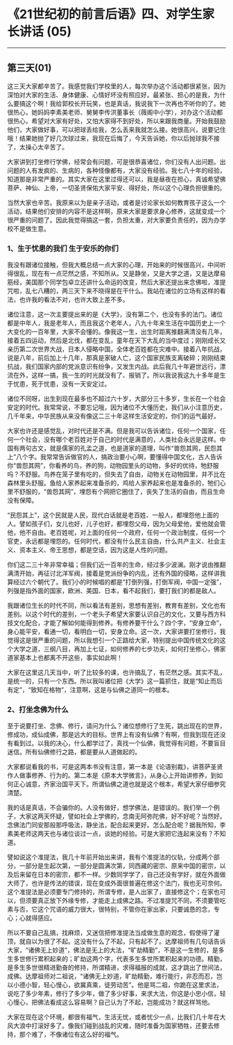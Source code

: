 # 《21世纪初的前言后语》四、对学生家长讲话 (05)

------

## 第三天(01)

这三天大家都辛苦了。我感觉我们学校里的人，每次举办这个活动都很紧张，因为深怕对大家的生活、身体健康、心情好坏没有照应好。最紧张、担心的是我，为什么要搞这个啊！我给郭校长开玩笑，也是真话，我说我下一次再也不听你的了。她很热心，她妈妈李素美老师、舅舅李传洪董事长（薇阁中小学），对办这个活动都很热心，希望对大家有好处，又怕大家得不到好处，所以来跟我商量。开始我鼓励他们，大家做好事，可以把球丢给我，怎么丢来我就怎么接。她很高兴，说要记住哦！结果她抛了好几次球过来，我现在后悔了，今天告诉她，你以后抛球我不接了，太操心太辛苦了。

大家讲到打坐修行学佛，经常会有问题，可是很恭喜诸位，你们没有人出问题。出问题的人有发疯的、生病的，各种怪像都有，大家没有经验。我七八十年的经验，知道那是非常严重的。其实大家在这里过得还可以，我是昼夜在担心，真诚希望佛菩萨、神仙、上帝，一切圣贤保佑大家平安、得好处，所以这个心理负担很重的。

当然大家也辛苦。我原来以为是亲子活动，或者是讨论家长如何教育孩子这么一个活动，结果他们安排的内容不是这样啊，原来大家是要求身心修养，这就变成一个很严重的问题了。因此我觉得搞这一套，负担太重，对大家要负责任的，因为办学校不是做生意。

### 1、生于忧患的我们 生于安乐的你们

我没有跟诸位接触，但我大概总结一点大家的心理，开始来的时候很高兴，中间听得很乱，现在有一点茫然之感，不知所从。又是静坐，又是大学之道，又是达摩易筋经，美国那个同学包卓立还讲什么命运的改变，然后大家还提出来念佛啦，准提咒啦，乱七八糟的，两三天下来不晓得是在干什么。我站在诸位的立场有这样的看法，也许我的看法不对，也许大致上差不多。

诸位注意，这一次主要提出来的是《大学》，没有第二个，也没有多的法门。诸位都是中年人，我是老年人，而且我这个老年人，八九十年来生活在中国历史上一个大变化的一百年里，大家不会懂的。像我这一生，出生时距离推翻满清没有几年，接着五四运动，然后是北伐，都在变乱，童年在天下大乱的当中度过；刚刚成长又亲历第二次世界大战，日本人侵略中国，全体老百姓都在灾难中。接着八年抗战，说是八年，前后加上十几年，那真是家破人亡，这个国家民族支离破碎；刚刚结束抗战，我们国家内部的党派意识有纷争，又发生内战。此后我几十年避世远行，漂流在外，这样一搞，我一生的时光就没有了、报销了。所以我说我这九十多年是生于忧患，死于忧患，没有一天安定过。

诸位不同呀，出生到现在最多也不超过六十岁，大部分三十多岁，生长在一个社会安定的时代。我常常说，不要忘记哦，因为诸位不大懂历史，我们从小注意历史，几千年来，中华民族从来没有像这二三十年这样生活安定的，你们的运气最好。

大家也许还是感觉乱，对时代还是不满。但是我可以告诉诸位，任何一个国家，任何一个社会，没有哪个老百姓对于自己的时代是满意的，人类社会永远是这样。中国有两句古文，就是儒家的孔孟之道，也是道家的道理，叫作“兽怨其网，民怨其上”八个字。我常常告诉做官的人，搞政治要小心啊，要懂得中国文化，古人告诉你“兽怨其网”，你看养的鸟，养的狗，动物园里头的动物，多好的优待，牠舒服吗？不舒服。鸟养在笼子里有吃的，但失去了自由，动物关在动物园里，并不比在森林里头舒服。鱼给人家养起来准备杀的，鸡给人家养起来也是准备杀的，牠们心里不舒服的，“兽怨其网”，埋怨有个网把它圈住了，丧失了生活的自由，而且生命没有保障。

“民怨其上”，这个民就是人民，现代白话就是老百姓、一般人，都埋怨他上面的人。譬如孩子们，女儿也好，儿子也好，都埋怨父母，因为父母爱他，爱他就会管他，他不自由。老百姓呢，对上面的任何一个政府，任何一个政治制度，任何一个官吏，永远都是埋怨的。任何时代，都没有什么民主自由，什么共产主义、社会主义、资本主义、帝王思想，都是空话，因为这是人性的问题。

你们这二三十年非常幸福；但我们近一百年的生命，经过多少波澜。刚才说由推翻满清开始，再征讨北洋军阀，接着是党派纷争的内乱，还有外国的侵略，这样讲我算经过六个朝代了。我们小的时候唱的都是“打倒列强，打倒军阀，中国一定强”，列强是指外面的国家，欧洲、美国、日本，看不起我们，要打我们的都是敌人。

我跟诸位生长的时代不同，所以看法有差别，思想有差别，教育有差别，文化也有差别。以这个时代的差别，一个老头子希望大家要认识自己的文化，又要与西方科技文化配合，才能了解如何能得到修养。有修养要干什么？四个字，“安身立命”，身心能平安，看通一切，看明白一切，安身立命。这一次，大家讲要打坐修行，我觉得这是很严重的问题，所以我想引一个正路给大家，特别提出中国传统文化的这个大学之道，三纲八目，再加上七证，如何修养的七步功夫，如何打坐修心，佛家道家基本上也都离不开这些，事实如此啊！

大家在这里这几天当中，听了比较多的课，也许搞乱了，有茫然之感。其实不乱，是统一的，只有一个东西。所以我叫诸位把《大学》这一篇抓住，就是“知止而后有定”，“致知在格物”，注意啊，这是与仙佛之道同一的根本。

### 2、打坐念佛为什么

至于说要打坐、念佛、修行，请问为什么？诸位想修行了生死，跳出现在的世界，修成功，成仙成佛，那是远大的目标。世界上有没有仙佛？有啊，但我到现在还没有看到过。以我的决心，什么都学过了，真找一个仙佛，我觉得有问题，不要盲目迷信。所有仙佛修行之路，都是要从人道做起的。

大家都说看我的书，可是这两本书没有注意，第一本是《论语别裁》，讲菩萨圣贤作人做事修养、行为的。第二本是《原本大学微言》，从身心上开始讲修养，到如何正心诚意，齐家治国平天下。所谓仙佛之道也就是这个根本，希望大家仔细参究清楚。

我的话是真话，不会骗你的。人没有做好，想学佛法，是错误的。我们举一个例子，大家这两天怀疑，譬如社会上学佛的，念南无阿弥陀佛，好不好呢？当然好。念佛法门同安那般那呼吸法，静坐法，配合起来更好。怎么配合呢？据我所知，李素美老师这两天也与诸位谈过一点，谈她的经验。可是大家把它连起来没有？不知道。

譬如说这个准提法，我几十年前开始出来讲，我有个准提法的仪轨，分成两个部分，一部分是生起次第，一部分是圆满次第，同西藏的密宗、原来中国的密宗，以及后来留在日本的密宗，都不一样。少数同学学了，自己还没有学好，就在外面做大师了，也许是传法的错误，现在变成外面很普遍在修这个法门，我也无可奈何。这个准提法是必须要专门修持的，所谓专修，是人出家了，直接修这个；在家也可以，但须要真正放下外缘专修，才能走上成佛之路。不过准提咒不同，不须要管吃素与否，它这个咒语的威力很大，很特别，不管你在家出家，只要诚恳的念，专心；心就得感应。

所以不要自己乱搞，找麻烦，又迷信把修准提法当成做生意的观念，假使得了灌顶，就自以为很了不起。这没有什么了不起，只有起不了。达摩祖师有几句话告诉大家，“诸佛无上妙道”，佛法是无上的大法，“旷劫精勤”，不是这一生修的，是多生多世修行累积起来的；旷劫这两个字，代表多生多世所累积起来的功德。精勤，是多生多世很精进勤奋的修持，所谓精进，求得福报的成就，这才跳出了世间法，成佛。达摩祖师对二祖说，“诸佛无上妙道，旷劫精勤，难行能行，非忍而忍，岂以小德小智，轻心慢心，欲冀真乘，徒劳动苦”。他是骂二祖，你跪在这里求法，说吃了多少年素，修行了多少年，做了多少好事，来求大法，你这是小忠小信，轻心慢心，把佛法看成这么容易啊？自己认为了不起，岂能成功？就这样骂他。

大家在现在这个环境，都很有福气，生活无忧，或者忧少一点，比我们几十年在大风大浪中打滚好多了。像我们碰到战乱的灾难，随时准备为国家牺牲，还要去修持，那个难了，不像诸位有这么好的福气。

